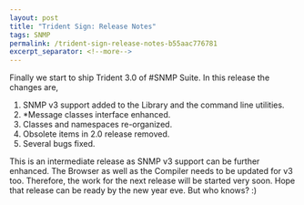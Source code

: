 ```yaml
---
layout: post
title: "Trident Sign: Release Notes"
tags: SNMP
permalink: /trident-sign-release-notes-b55aac776781
excerpt_separator: <!--more-->
---
```

Finally we start to ship Trident 3.0 of #SNMP Suite. In this release the changes are,

1. SNMP v3 support added to the Library and the command line utilities.
1. *Message classes interface enhanced.
1. Classes and namespaces re-organized.
1. Obsolete items in 2.0 release removed.
1. Several bugs fixed.

This is an intermediate release as SNMP v3 support can be further enhanced. The Browser as well as the Compiler needs to be updated for v3 too. Therefore, the work for the next release will be started very soon. Hope that release can be ready by the new year eve. But who knows? :)
<!--more-->